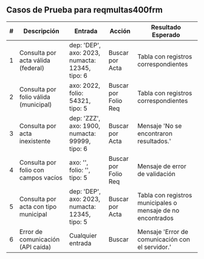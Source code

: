 ## Casos de Prueba para reqmultas400frm

| # | Descripción | Entrada | Acción | Resultado Esperado |
|---|-------------|---------|--------|-------------------|
| 1 | Consulta por acta válida (federal) | dep: 'DEP', axo: 2023, numacta: 12345, tipo: 6 | Buscar por Acta | Tabla con registros correspondientes |
| 2 | Consulta por folio válida (municipal) | axo: 2022, folio: 54321, tipo: 5 | Buscar por Folio Req | Tabla con registros correspondientes |
| 3 | Consulta por acta inexistente | dep: 'ZZZ', axo: 1900, numacta: 99999, tipo: 6 | Buscar por Acta | Mensaje 'No se encontraron resultados.' |
| 4 | Consulta por folio con campos vacíos | axo: '', folio: '', tipo: 5 | Buscar por Folio Req | Mensaje de error de validación |
| 5 | Consulta por acta con tipo municipal | dep: 'DEP', axo: 2023, numacta: 12345, tipo: 5 | Buscar por Acta | Tabla con registros municipales o mensaje de no encontrados |
| 6 | Error de comunicación (API caída) | Cualquier entrada | Buscar | Mensaje 'Error de comunicación con el servidor.' |
